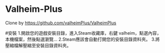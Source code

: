 # Valheim-Plus
Clone by https://github.com/valheimPlus/ValheimPlus


#安裝
1.開啟您的遊戲安裝目錄，進入Steam收藏庫，右鍵 valheim，點選內容，本機檔案，然後點選瀏覽...
2.Steam應該會自動打開您的安裝目錄資料夾。
3.將壓縮檔解壓縮至安裝目錄資料夾。
